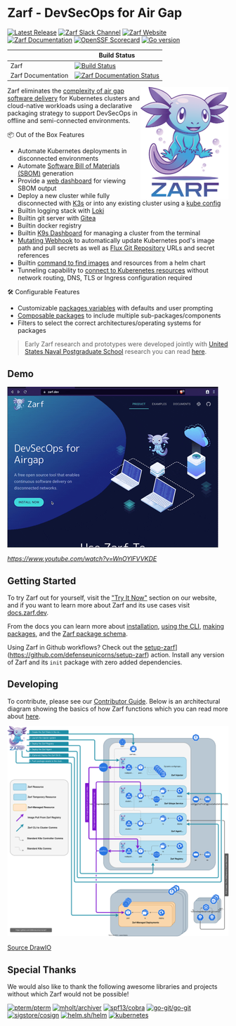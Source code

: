 # Zarf - DevSecOps for Air Gap

[![Latest Release](https://img.shields.io/github/v/release/defenseunicorns/zarf)](https://github.com/defenseunicorns/zarf/releases)
[![Zarf Slack Channel](https://img.shields.io/badge/k8s%20slack-zarf-40a3dd)](https://kubernetes.slack.com/archives/C03B6BJAUJ3)
[![Zarf Website](https://img.shields.io/badge/web-zarf.dev-6d87c3)](https://zarf.dev/)
[![Zarf Documentation](https://img.shields.io/badge/docs-docs.zarf.dev-775ba1)](https://docs.zarf.dev/)
[![OpenSSF Scorecard](https://api.securityscorecards.dev/projects/github.com/defenseunicorns/zarf/badge)](https://api.securityscorecards.dev/projects/github.com/defenseunicorns/zarf)
[![Go version](https://img.shields.io/github/go-mod/go-version/defenseunicorns/zarf?filename=go.mod)](https://go.dev/)

||Build Status|
|---|---|
|Zarf|[![Build Status](https://img.shields.io/github/actions/workflow/status/defenseunicorns/zarf/release.yml)](https://github.com/defenseunicorns/zarf/actions/workflows/release.yml)|
|Zarf Documentation|[![Zarf Documentation Status](https://api.netlify.com/api/v1/badges/fe846ae4-25fb-4274-9968-90782640ee9f/deploy-status)](https://app.netlify.com/sites/zarf-docs/deploys)|

<img align="right" alt="zarf logo" src=".images/zarf-logo.png"  height="256" />

Zarf eliminates the [complexity of air gap software delivery](https://www.itopstimes.com/contain/air-gap-kubernetes-considerations-for-running-cloud-native-applications-without-the-cloud/) for Kubernetes clusters and cloud-native workloads using a declarative packaging strategy to support DevSecOps in offline and semi-connected environments.

📦 Out of the Box Features

- Automate Kubernetes deployments in disconnected environments
- Automate [Software Bill of Materials (SBOM)](https://www.linuxfoundation.org/tools/the-state-of-software-bill-of-materials-sbom-and-cybersecurity-readiness/) generation
- Provide a [web dashboard](https://docs.zarf.dev/docs/dashboard-ui/sbom-dashboard) for viewing SBOM output
- Deploy a new cluster while fully disconnected with [K3s](https://k3s.io/) or into any existing cluster using a [kube config](https://kubernetes.io/docs/concepts/configuration/organize-cluster-access-kubeconfig/)
- Builtin logging stack with [Loki](https://grafana.com/oss/loki/)
- Builtin git server with [Gitea](https://gitea.com/)
- Builtin docker registry
- Builtin [K9s Dashboard](https://k9scli.io/) for managing a cluster from the terminal
- [Mutating Webhook](adr/0005-mutating-webhook.md) to automatically update Kubernetes pod's image path and pull secrets as well as [Flux Git Repository](https://fluxcd.io/docs/components/source/gitrepositories/) URLs and secret references
- Builtin [command to find images](https://docs.zarf.dev/docs/user-guide/the-zarf-cli/cli-commands/zarf_prepare_find-images) and resources from a helm chart
- Tunneling capability to [connect to Kuberenetes resources](https://docs.zarf.dev/docs/user-guide/the-zarf-cli/cli-commands/zarf_connect) without network routing, DNS, TLS or Ingress configuration required

🛠️ Configurable Features

- Customizable [packages variables](examples/package-variables/README.md) with defaults and user prompting
- [Composable packages](https://docs.zarf.dev/docs/user-guide/zarf-packages/zarf-components#composing-package-components) to include multiple sub-packages/components
- Filters to select the correct architectures/operating systems for packages

> Early Zarf research and prototypes were developed jointly with [United States Naval Postgraduate School](https://nps.edu/) research you can read [here](https://calhoun.nps.edu/handle/10945/68688).

## Demo

[![preview](.images/zarf-v0.21-preview.gif)](https://www.youtube.com/watch?v=WnOYlFVVKDE)

_<https://www.youtube.com/watch?v=WnOYlFVVKDE>_

## Getting Started

To try Zarf out for yourself, visit the ["Try It Now"](https://zarf.dev/install) section on our website, and if you want to learn more about Zarf and its use cases visit [docs.zarf.dev](https://docs.zarf.dev/docs/zarf-overview).

From the docs you can learn more about [installation](https://docs.zarf.dev/docs/operator-manual/set-up-and-install), [using the CLI](https://docs.zarf.dev/docs/user-guide/the-zarf-cli/), [making packages](https://docs.zarf.dev/docs/user-guide/zarf-packages/), and the [Zarf package schema](https://docs.zarf.dev/docs/user-guide/zarf-schema).

Using Zarf in Github workflows? Check out the [setup-zarf](https://github.com/defenseunicorns/setup-zarf)](https://github.com/defenseunicorns/setup-zarf) action. Install any version of Zarf and its `init` package with zero added dependencies.

## Developing

To contribute, please see our [Contributor Guide](https://docs.zarf.dev/docs/developer-guide/contributor-guide).  Below is an architectural diagram showing the basics of how Zarf functions which you can read more about [here](https://docs.zarf.dev/docs/developer-guide/nerd-notes).

![Architecture Diagram](./docs/.images/architecture.drawio.svg)

[Source DrawIO](docs/.images/architecture.drawio.svg)

## Special Thanks

We would also like to thank the following awesome libraries and projects without which Zarf would not be possible!

[![pterm/pterm](https://img.shields.io/badge/pterm%2Fpterm-007d9c?logo=go&logoColor=white)](https://github.com/pterm/pterm)
[![mholt/archiver](https://img.shields.io/badge/mholt%2Farchiver-007d9c?logo=go&logoColor=white)](https://github.com/mholt/archiver)
[![spf13/cobra](https://img.shields.io/badge/spf13%2Fcobra-007d9c?logo=go&logoColor=white)](https://github.com/spf13/cobra)
[![go-git/go-git](https://img.shields.io/badge/go--git%2Fgo--git-007d9c?logo=go&logoColor=white)](https://github.com/go-git/go-git)
[![sigstore/cosign](https://img.shields.io/badge/sigstore%2Fcosign-2a1e71?logo=linuxfoundation&logoColor=white)](https://github.com/sigstore/cosign)
[![helm.sh/helm](https://img.shields.io/badge/helm.sh%2Fhelm-0f1689?logo=helm&logoColor=white)](https://github.com/helm/helm)
[![kubernetes](https://img.shields.io/badge/kubernetes-316ce6?logo=kubernetes&logoColor=white)](https://github.com/kubernetes)
